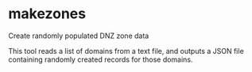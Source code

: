 # makezones
Create randomly populated DNZ zone data

This tool reads a list of domains from a text file, and outputs a JSON file containing randomly created records for those domains.
